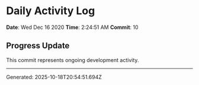 # Daily Activity Log

**Date**: Wed Dec 16 2020
**Time**: 2:24:51 AM
**Commit**: 10

## Progress Update

This commit represents ongoing development activity.

---
Generated: 2025-10-18T20:54:51.694Z
